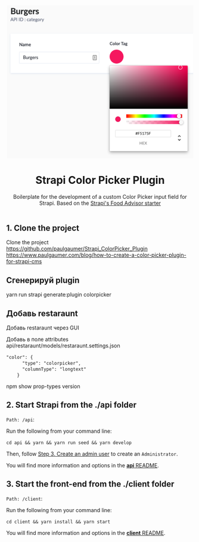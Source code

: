 <br />
<p align="center">
  <img src="images/screenshot.png" alt="Logo" width="500">
  <h1 align="center">Strapi Color Picker Plugin</h1>
  <p align="center">
    Boilerplate for the development of a custom Color Picker input field for Strapi. Based on the <a href="https://github.com/strapi/foodadvisor">Strapi's Food Advisor starter</a>
    <br />
    <br />
  </p>
</p>

## 1. Clone the project

Clone the project  
https://github.com/paulgaumer/Strapi_ColorPicker_Plugin  
https://www.paulgaumer.com/blog/how-to-create-a-color-picker-plugin-for-strapi-cms

## Сгенерируй plugin
yarn run strapi generate:plugin colorpicker

## Добавь restaraunt
Добавь restaraunt через GUI

Добавь в поле attributes  
api/restaraunt/models/restaraunt.settings.json  
````
"color": {
      "type": "colorpicker",
      "columnType": "longtext"
    }
````
npm show prop-types version

## 2. Start Strapi from the ./api folder

`Path: /api`:

Run the following from your command line:

```
cd api && yarn && yarn run seed && yarn develop
```

Then, follow [Step 3. Create an admin user](https://strapi.io/documentation/3.0.0-beta.x/getting-started/quick-start-tutorial.html#_3-create-an-admin-user) to create an `Administrator`.

You will find more information and options in the [**api** README](./api).

## 3. Start the front-end from the ./client folder

`Path: /client`:

Run the following from your command line:

```
cd client && yarn install && yarn start
```

You will find more information and options in the [**client** README](./client).
